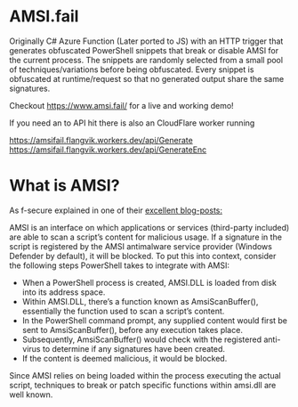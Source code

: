  # AMSI.fail 
Originally C# Azure Function (Later ported to JS) with an HTTP trigger that generates obfuscated PowerShell snippets that break or disable AMSI for the current process.
The snippets are randomly selected from a small pool of techniques/variations before being obfuscated. Every snippet is obfuscated at runtime/request so that no generated output share the same signatures.
 
Checkout https://www.amsi.fail/ for a live and working demo!

If you need an to API hit there is also an CloudFlare worker running

https://amsifail.flangvik.workers.dev/api/Generate
https://amsifail.flangvik.workers.dev/api/GenerateEnc

# What is AMSI?

As f-secure explained in one of their [excellent blog-posts:](https://blog.f-secure.com/hunting-for-amsi-bypasses/)

AMSI is an interface on which applications or services (third-party included) are able to scan a script’s content for malicious usage. If a signature in the script is registered by the AMSI antimalware service provider (Windows Defender by default), it will be blocked.
To put this into context, consider the following steps PowerShell takes to integrate with AMSI:

- When a PowerShell process is created, AMSI.DLL is loaded from disk into its address space.
- Within AMSI.DLL, there’s a function known as AmsiScanBuffer(), essentially the function used to scan a script’s content.
- In the PowerShell command prompt, any supplied content would first be sent to AmsiScanBuffer(), before any execution takes place.
- Subsequently, AmsiScanBuffer() would check with the registered anti-virus to determine if any signatures have been created.
- If the content is deemed malicious, it would be blocked.

Since AMSI relies on being loaded within the process executing the actual script, techniques to break or patch specific functions within amsi.dll are well known.
